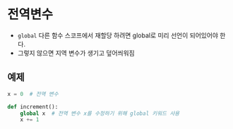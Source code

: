# 전역변수

- `global` 다른 함수 스코프에서 재할당 하려면 global로 미리 선언이 되어있어야 한다.
- 그렇지 않으면 지역 변수가 생기고 덮어씌워짐

## 예제

```python
x = 0  # 전역 변수

def increment():
    global x  # 전역 변수 x를 수정하기 위해 global 키워드 사용
    x += 1

```
